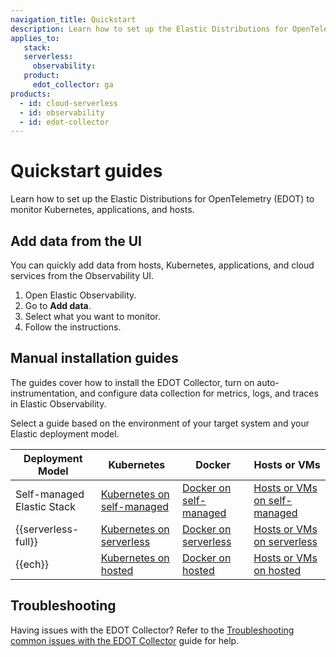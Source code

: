```yaml
---
navigation_title: Quickstart
description: Learn how to set up the Elastic Distributions for OpenTelemetry (EDOT) to monitor Kubernetes, applications, and hosts. The guides cover installing the EDOT Collector, enabling auto-instrumentation, and configuring data collection for metrics, logs, and traces in Elastic Observability.
applies_to:
   stack:
   serverless:
     observability:
   product:
     edot_collector: ga
products:
  - id: cloud-serverless
  - id: observability
  - id: edot-collector
---
```


# Quickstart guides

Learn how to set up the Elastic Distributions for OpenTelemetry (EDOT) to monitor Kubernetes, applications, and hosts.

## Add data from the UI

You can quickly add data from hosts, Kubernetes, applications, and cloud services from the Observability UI.

1. Open Elastic Observability.
2. Go to **Add data**.
3. Select what you want to monitor.
4. Follow the instructions.

## Manual installation guides

The guides cover how to install the EDOT Collector, turn on auto-instrumentation, and configure data collection for metrics, logs, and traces in Elastic Observability.

Select a guide based on the environment of your target system and your Elastic deployment model.

| Deployment Model       | Kubernetes                              | Docker                                  | Hosts or VMs                          |
|-------------------------|-----------------------------------------|-----------------------------------------|---------------------------------------|
| Self-managed Elastic Stack | [Kubernetes on self-managed](/reference/quickstart/self-managed/k8s.md) | [Docker on self-managed](/reference/quickstart/self-managed/docker.md) | [Hosts or VMs on self-managed](/reference/quickstart/self-managed/hosts_vms.md) |
| {{serverless-full}}  | [Kubernetes on serverless](/reference/quickstart/serverless/k8s.md)     | [Docker on serverless](/reference/quickstart/serverless/docker.md)     | [Hosts or VMs on serverless](/reference/quickstart/serverless/hosts_vms.md)     |
| {{ech}}      | [Kubernetes on hosted](/reference/quickstart/ech/k8s.md)               | [Docker on hosted](/reference/quickstart/ech/docker.md)               | [Hosts or VMs on hosted](/reference/quickstart/ech/hosts_vms.md)               |

## Troubleshooting

Having issues with the EDOT Collector? Refer to the [Troubleshooting common issues with the EDOT Collector](docs-content://troubleshoot/ingest/opentelemetry/edot-collector/index.md) guide for help.